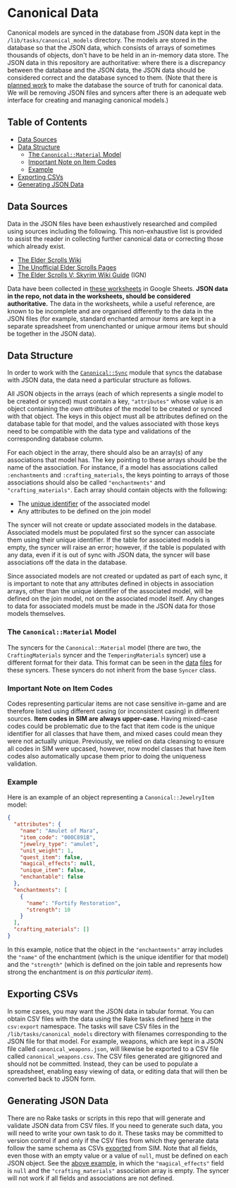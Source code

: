 # Canonical Data

Canonical models are synced in the database from JSON data kept in the `/lib/tasks/canonical_models` directory. The models are stored in the database so that the JSON data, which consists of arrays of sometimes thousands of objects, don't have to be held in an in-memory data store. The JSON data in this repository are authoritative: where there is a discrepancy between the database and the JSON data, the JSON data should be considered correct and the database synced to them. (Note that there is [planned work](https://trello.com/c/LeDebqLf/214-admin-dashboard) to make the database the source of truth for canonical data. We will be removing JSON files and syncers after there is an adequate web interface for creating and managing canonical models.)

## Table of Contents

  * [Data Sources](#data-sources)
  * [Data Structure](#data-structure)
    * [The `Canonical::Material` Model](#the-canonicalmaterial-model)
    * [Important Note on Item Codes](#important-note-on-item-codes)
    * [Example](#example)
  * [Exporting CSVs](#exporting-csvs)
  * [Generating JSON Data](#generating-json-data)

## Data Sources

Data in the JSON files have been exhaustively researched and compiled using sources including the following. This non-exhaustive list is provided to assist the reader in collecting further canonical data or correcting those which already exist.

* [The Elder Scrolls Wiki](https://elderscrolls.fandom.com/wiki/The_Elder_Scrolls_Wiki)
* [The Unofficial Elder Scrolls Pages](https://en.uesp.net/wiki/Main_Page)
* [The Elder Scrolls V: Skyrim Wiki Guide](https://www.ign.com/wikis/the-elder-scrolls-5-skyrim) (IGN)

Data have been collected in [these worksheets](https://docs.google.com/spreadsheets/d/1Vl3DasbrcbNwvuGSsrhzk6MByM4Q5WcQG0_sMijd380/edit?usp=sharing) in Google Sheets. **JSON data in the repo, not data in the worksheets, should be considered authoritative.** The data in the worksheets, while a useful reference, are known to be incomplete and are organised differently to the data in the JSON files (for example, standard enchanted armour items are kept in a separate spreadsheet from unenchanted or unique armour items but should be together in the JSON data).

## Data Structure

In order to work with the [`Canonical::Sync`](/docs/canonical_models/syncing-canonical-models.md) module that syncs the database with JSON data, the data need a particular structure as follows.

All JSON objects in the arrays (each of which represents a single model to be created or synced) must contain a key, `"attributes"` whose value is an object containing the _own attributes_ of the model to be created or synced with that object. The keys in this object must all be attributes defined on the database table for that model, and the values associated with those keys need to be compatible with the data type and validations of the corresponding database column.

For each object in the array, there should also be an array(s) of any associations that model has. The key pointing to these arrays should be the name of the association. For instance, if a model has associations called `:enchantments` and `:crafting_materials`, the keys pointing to arrays of those associations should also be called `"enchantments"` and `"crafting_materials"`. Each array should contain objects with the following:

* The [unique identifier](/docs/canonical_models/canonical-models.md#common-api) of the associated model
* Any attributes to be defined on the join model

The syncer will not create or update associated models in the database. Associated models must be populated first so the syncer can associate them using their unique identifier. If the table for associated models is empty, the syncer will raise an error; however, if the table is populated with any data, even if it is out of sync with JSON data, the syncer will base associations off the data in the database.

Since associated models are not created or updated as part of each sync, it is important to note that any attributes defined in objects in association arrays, other than the unique identifier of the associated model, will be defined on the join model, not on the associated model itself. Any changes to data for associated models must be made in the JSON data for those models themselves.

### The `Canonical::Material` Model

The syncers for the `Canonical::Material` model (there are two, the `CraftingMaterials` syncer and the `TemperingMaterials` syncer) use a different format for their data. This format can be seen in the [data](/lib/tasks/canonical_models/canonical_crafting_materials.json) [files](/lib/tasks/canonical_models/canonical_tempering_materials.json) for these syncers. These syncers do not inherit from the base `Syncer` class.

### Important Note on Item Codes

Codes representing particular items are not case sensitive in-game and are therefore listed using different casing (or inconsistent casing) in different sources. **Item codes in SIM are always upper-case.** Having mixed-case codes could be problematic due to the fact that item code is the unique identifier for all classes that have them, and mixed cases could mean they were not actually unique. Previously, we relied on data cleansing to ensure all codes in SIM were upcased, however, now model classes that have item codes also automatically upcase them prior to doing the uniqueness validation.

### Example

Here is an example of an object representing a `Canonical::JewelryItem` model:

```json
{
  "attributes": {
    "name": "Amulet of Mara",
    "item_code": "000C891B",
    "jewelry_type": "amulet",
    "unit_weight": 1,
    "quest_item": false,
    "magical_effects": null,
    "unique_item": false,
    "enchantable": false
  },
  "enchantments": [
    {
      "name": "Fortify Restoration",
      "strength": 10
    }
  ],
  "crafting_materials": []
}
```

In this example, notice that the object in the `"enchantments"` array includes the `"name"` of the enchantment (which is the unique identifier for that model) and the `"strength"` (which is defined on the join table and represents how strong the enchantment is _on this particular item_).

## Exporting CSVs

In some cases, you may want the JSON data in tabular format. You can obtain CSV files with the data using the Rake tasks defined [here](/lib/tasks/export_csvs.rake) in the `csv:export` namespace. The tasks will save CSV files in the `/lib/tasks/canonical_models` directory with filenames corresponding to the JSON file for that model. For example, weapons, which are kept in a JSON file called `canonical_weapons.json`, will likewise be exported to a CSV file called `canonical_weapons.csv`. The CSV files generated are gitignored and should not be committed. Instead, they can be used to populate a spreadsheet, enabling easy viewing of data, or editing data that will then be converted back to JSON form.

## Generating JSON Data

There are no Rake tasks or scripts in this repo that will generate and validate JSON data from CSV files. If you need to generate such data, you will need to write your own task to do it. These tasks may be committed to version control if and only if the CSV files from which they generate data follow the same schema as CSVs [exported](#exporting-csvs) from SIM. Note that all fields, even those with an empty value or a value of `null`, must be defined on each JSON object. See the [above example](#example), in which the `"magical_effects"` field is `null` and the `"crafting_materials"` association array is empty. The syncer will not work if all fields and associations are not defined.
